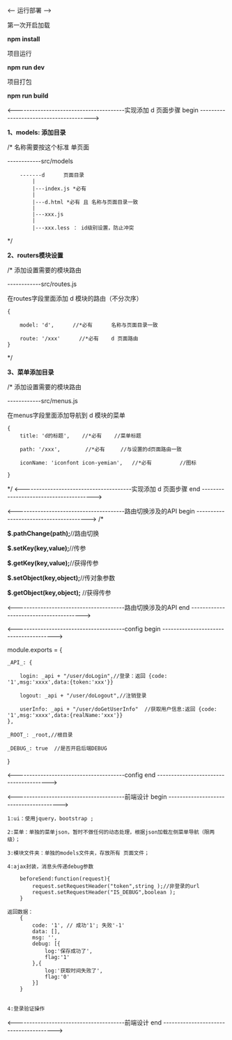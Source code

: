 <-- 运行部署 -->

第一次开启加载

**npm install**

项目运行

**npm run dev**

项目打包

**npm run build**



<---------------------------------------实现添加 d 页面步骤 begin --------------------------------------->

**1、models: 添加目录**

/*     名称需要按这个标准 单页面
		
------------src/models
    
        -------d      页面目录
            |
            |---index.js *必有
            |
            |---d.html *必有 且 名称与页面目录一致
            |
            |---xxx.js
            |
            |---xxx.less ： id级别设置，防止冲突
*/

**2、routers模块设置**

/*   添加设置需要的模块路由

------------src/routes.js

在routes字段里面添加 d 模块的路由（不分次序）

    {
    
        model: 'd',      //*必有      名称与页面目录一致
        
        route: '/xxx'      //*必有    d 页面路由
    }
*/

**3、菜单添加目录**

/*   添加设置需要的模块路由

------------src/menus.js

在menus字段里面添加导航到 d 模块的菜单

    {
        title: 'd的标题',    //*必有    //菜单标题
        
        path: '/xxx',        //*必有     //与设置的d页面路由一致
        
        iconName: 'iconfont icon-yemian',   //*必有         //图标
        
    }
    
*/
<---------------------------------------实现添加 d 页面步骤 end --------------------------------------->

<---------------------------------------路由切换涉及的API begin --------------------------------------->
/*

**$.pathChange(path);**//路由切换

**$.setKey(key,value);**//传参

**$.getKey(key,value);**//获得传参

**$.setObject(key,object);**//传对象参数

**$.getObject(key,object);** //获得传参

<---------------------------------------路由切换涉及的API end --------------------------------------->

<---------------------------------------config begin --------------------------------------->

module.exports = {

    _API_: {
    
        login: _api + "/user/doLogin",//登录：返回 {code: '1',msg:'xxxx',data:{token:'xxx'}}
        
        logout: _api + "/user/doLogout",//注销登录
        
        userInfo: _api + "/user/doGetUserInfo"  //获取用户信息:返回 {code: '1',msg:'xxxx',data:{realName:'xxx'}}
    },
    
    _ROOT_: _root,//根目录
    
    _DEBUG_: true  //是否开启后端DEBUG
    
}


<---------------------------------------config end --------------------------------------->


<---------------------------------------前端设计 begin --------------------------------------->

	1:ui：使用jquery，bootstrap ;

	2:菜单：单独的菜单json，暂时不做任何的动态处理，根据json加载左侧菜单导航（限两级）；

	3:模块文件夹：单独的models文件夹，存放所有 页面文件；

	4:ajax封装，消息头传递debug参数
	
        beforeSend:function(request){
            request.setRequestHeader("token",string );//非登录的url
            request.setRequestHeader("IS_DEBUG",boolean );
        }
        
	返回数据：
        {
            code: '1', // 成功'1'; 失败'-1'
            data: [],
            msg: '',
            debug: [{
                log:'保存成功了',
                flag:'1'
            },{
                log:'获取时间失败了',
                flag:'0'
            }]
        }


	4:登录验证操作

<---------------------------------------前端设计 end --------------------------------------->
